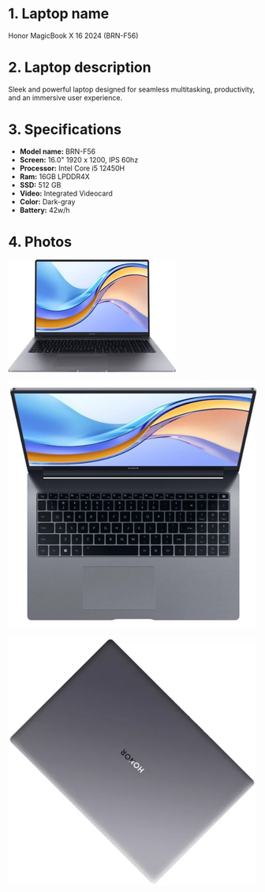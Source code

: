 # 1. Laptop name

Honor MagicBook X 16 2024 (BRN-F56)

# 2. Laptop description

Sleek and powerful laptop designed for seamless multitasking, productivity, and an immersive user experience.

# 3. Specifications

-   **Model name:** BRN-F56
-   **Screen:** 16.0" 1920 x 1200, IPS 60hz
-   **Processor:** Intel Core i5 12450H
-   **Ram:** 16GB LPDDR4X
-   **SSD:** 512 GB
-   **Video:** Integrated Videocard
-   **Color:** Dark-gray
-   **Battery:** 42w/h

# 4. Photos

![BRN-F56 Front View](public/static/brn-f56-front.webp 'BRN-F56 Front View')

![BRN-F56 Top View](public/static/brn-f56-top.jpg 'BRN-F56 Top View')

![BRN-F56 Top Closed View](public/static/brn-f56-top-closed.webp 'BRN-F56 Top Closed View')
